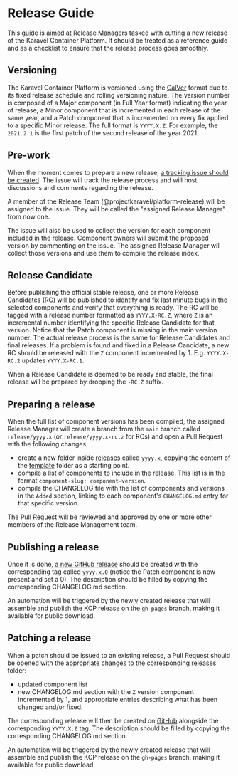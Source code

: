 # Release Guide

This guide is aimed at Release Managers tasked with cutting a new release of the Karavel Container Platform.
It should be treated as a reference guide and as a checklist to ensure that the release process goes smoothly.

## Versioning

The Karavel Container Platform is versioned using the [CalVer](https://calver.org) format due to its fixed
release schedule and rolling versioning nature. The version number is composed of a Major component (in Full Year format)
indicating the year of release, a Minor component that is incremented in each release of the same year, and a Patch component
that is incremented on every fix applied to a specific Minor release. The full format is `YYYY.X.Z`.
For example, the `2021.2.1` is the first patch of the second release of the year 2021.

## Pre-work

When the moment comes to prepare a new release, [a tracking issue should be created](https://github.com/projectkaravel/platform/issues/new?labels=release).
The issue will track the release process and will host discussions and comments regarding the release.

A member of the Release Team (@projectkaravel/platform-release) will be assigned to the issue. They will be called the
"assigned Release Manager" from now one.

The issue will also be used to collect the version for each component included in the release. Component owners
will submit the proposed version by commenting on the issue. The assigned Release Manager will collect those versions and
use them to compile the release index.

## Release Candidate

Before publishing the official stable release, one or more Release Candidates (RC) will be published to identify and fix
last minute bugs in the selected components and verify that everything is ready. The RC will be tagged with a release number
formatted as `YYYY.X-RC.Z`, where `Z` is an incremental number identifying the specific Release Candidate for that version.
Notice that the Patch component is missing in the main version number. The actual release process is the same for Release Candidates
and final releases. If a problem is found and fixed in a Release Candidate, a new RC should be released with the `Z` component
incremented by 1. E.g. `YYYY.X-RC.2` updates `YYYY.X-RC.1`.

When a Release Candidate is deemed to be ready and stable, the final release will be prepared by dropping the `-RC.Z` suffix. 

## Preparing a release

When the full list of component versions has been compiled, the assigned Release Manager will create a branch from the
`main` branch called `release/yyyy.x` (or `release/yyyy.x-rc.z` for RCs) and open a Pull Request with the following changes:

- create a new folder inside [releases](releases) called `yyyy.x`, copying the content of the [template](releases/template)
folder as a starting point.
- compile a list of components to include in the release. This list is in the format `component-slug: component-version`.
- compile the CHANGELOG file with the list of components and versions in the `Added` section, linking to each component's
`CHANGELOG.md` entry for that specific version.

The Pull Request will be reviewed and approved by one or more other members of the Release Management team.

## Publishing a release

Once it is done, [a new GitHub release](https://github.com/projectkaravel/platform/releases/new) should be created with
the corresponding tag called `yyyy.x.0` (notice the Patch component is now present and set a 0).
The description should be filled by copying the corresponding CHANGELOG.md section.

An automation will be triggered by the newly created release that will assemble and publish the KCP release on the `gh-pages`
branch, making it available for public download.

## Patching a release

When a patch should be issued to an existing release, a Pull Request should be opened with the appropriate changes to the 
corresponding [releases](releases) folder:
- updated component list
- new CHANGELOG.md section with the `Z` version component incremented by 1, and appropriate entries describing what has been
changed and/or fixed.
  
The corresponding release will then be created on [GitHub](https://github.com/projectkaravel/platform/releases/new) alongside
the corresponding `YYYY.X.Z` tag.
The description should be filled by copying the corresponding CHANGELOG.md section.

An automation will be triggered by the newly created release that will assemble and publish the KCP release on the `gh-pages`
branch, making it available for public download.
